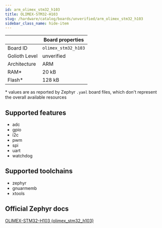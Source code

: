 ```yaml
---
id: arm_olimex_stm32_h103
title: OLIMEX-STM32-H103
slug: /hardware/catalog/boards/unverified/arm_olimex_stm32_h103
sidebar_class_name: hide-item
---
```


[//]: # (This is an auto-generated file, do not edit! Changes to it will be lost upon re-generation)



|                | Board properties     |
| -------------  | -------------------- |
| Board ID       | `olimex_stm32_h103` |
| Golioth Level  | unverified       |
| Architecture   | ARM |
| RAM*           | 20 kB |
| Flash*         | 128 kB |

\* values are as reported by Zephyr `.yaml` board files, which don't represent the overall available resources



## Supported features

* adc
* gpio
* i2c
* pwm
* spi
* uart
* watchdog

## Supported toolchains

* zephyr
* gnuarmemb
* xtools

## Official Zephyr docs

[OLIMEX-STM32-H103 (olimex_stm32_h103)](https://docs.zephyrproject.org/latest/boards/arm/olimex_stm32_h103/doc/index.html)
